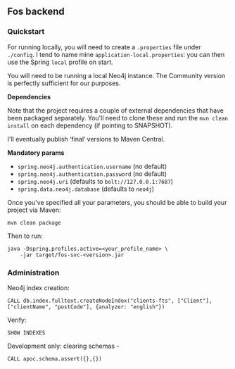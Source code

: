 ## Fos backend

### Quickstart

For running locally, you will need to create a `.properties` file under `./config`. I 
tend to name mine `application-local.properties`: you can then use the Spring `local`
profile on start.

You will need to be running a local Neo4j instance. The Community version is perfectly
sufficient for our purposes.

**Dependencies**

Note that the project requires a couple of external dependencies that have been
packaged separately. You'll need to clone these and run the `mvn clean install` on
each dependency (if pointing to SNAPSHOT).

I'll eventually publish ‘final’ versions to Maven Central.

**Mandatory params**

- `spring.neo4j.authentication.username` (no default)
- `spring.neo4j.authentication.password` (no default)
- `spring.neo4j.uri` (defaults to `bolt://127.0.0.1:7687`)
- `spring.data.neo4j.database` (defaults to `neo4j`)

Once you've specified all your parameters, you should be able to build your project via
Maven:

```$bash
mvn clean package
```

Then to run:

```$bash
java -Dspring.profiles.active=<your_profile_name> \
    -jar target/fos-svc-<version>.jar
```

### Administration

Neo4j index creation:

```
CALL db.index.fulltext.createNodeIndex("clients-fts", ["Client"], ["clientName", "postCode"], {analyzer: "english"})
```

Verify:

```
SHOW INDEXES
```

Development only: clearing schemas -

```
CALL apoc.schema.assert({},{})
```